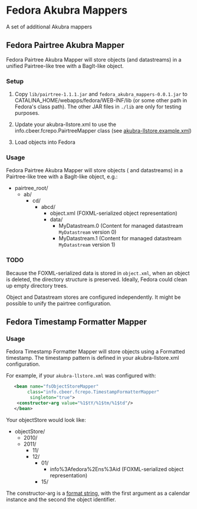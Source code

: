 # Fedora Akubra Mappers
A set of additional Akubra mappers


## Fedora Pairtree Akubra Mapper
Fedora Pairtree Akubra Mapper will store objects (and datastreams) in a unified
Pairtree-like tree with a BagIt-like object.

### Setup
1. Copy `lib/pairtree-1.1.1.jar` and `fedora_akubra_mappers-0.0.1.jar` to
CATALINA_HOME/webapps/fedora/WEB-INF/lib (or some other path in Fedora's
class path). The other JAR files in `./lib` are only for testing purposes.

1. Update your akubra-llstore.xml to use the
info.cbeer.fcrepo.PairtreeMapper class (see [akubra-llstore.example.xml](https://github.com/cbeer/fedora_akubra_mappers/blob/master/akubra-llstore.example.xml))

1. Load objects into Fedora

### Usage
Fedora Pairtree Akubra Mapper will store objects ( and datastreams) in a
Pairtree-like tree with a BagIt-like object, e.g.:

- pairtree_root/
   * ab/
     * cd/
       * abcd/
         * object.xml (FOXML-serialized object representation)
         * data/
             * MyDatastream.0 (Content for managed datastream `MyDatastream` version 0) 
             * MyDatastream.1 (Content for managed datastream `MyDatastream` version 1) 

### TODO
Because the FOXML-serialized data is stored in `object.xml`, when an
object is deleted, the directory structure is preserved. Ideally, Fedora
could clean up empty directory trees.

Object and Datastream stores are configured independently. It might be possible to unify the pairtree configuration.

## Fedora Timestamp Formatter Mapper

### Usage
Fedora Timestamp Formatter Mapper will store objects using a Formatted
timestamp. The timestamp pattern is defined in your akubra-llstore.xml
configuration.

For example, if your `akubra-llstore.xml` was configured with:

```xml
   <bean name="fsObjectStoreMapper"
        class="info.cbeer.fcrepo.TimestampFormatterMapper"
         singleton="true">
    <constructor-arg value="%1$tY/%1$tm/%1$td"/>
   </bean>
```

Your objectStore would look like:

- objectStore/
  * 2010/
  * 2011/
    * 11/
    * 12/
      * 01/
        * info%3Afedora%2Ens%3Aid (FOXML-serialized object representation)
      * 15/

The constructor-arg is a [format string](http://docs.oracle.com/javase/1.5.0/docs/api/java/util/Formatter.html#syntax), with the first argument as a calendar instance and the second the object identifier.
